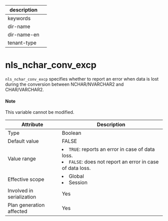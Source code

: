 | description ||
|---|---|
| keywords ||
| dir-name ||
| dir-name-en ||
| tenant-type ||

# nls_nchar_conv_excp

`nls_nchar_conv_excp` specifies whether to report an error when data is lost during the conversion between NCHAR/NVARCHAR2 and CHAR/VARCHAR2.

<main id="notice" type='explain'>
    <h4>Note</h4>
    <p>This variable cannot be modified. </p>
  </main>

| **Attribute** | **Description** |
|----------|-------------------------------------------------------------------------------------------------------------------|
| Type | Boolean |
| Default value | FALSE |
| Value range | <li> `TRUE`: reports an error in case of data loss.   <li> `FALSE`: does not report an error in case of data loss. |
| Effective scope | <li> Global   <li> Session |
| Involved in serialization | Yes |
| Plan generation affected | Yes |
